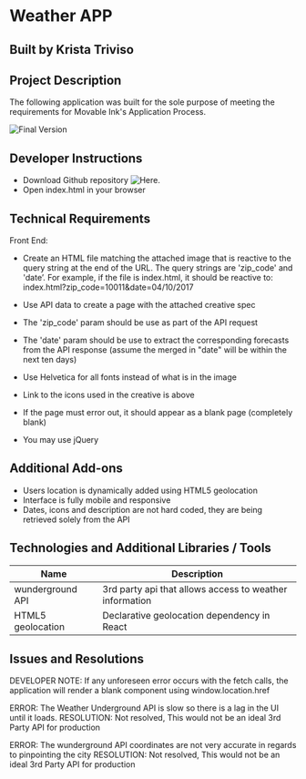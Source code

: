 # Weather APP
## Built by Krista Triviso

## Project Description

The following application was built for the sole purpose of meeting the requirements for Movable Ink's Application Process.

![Final Version](https://github.com/ktriviso/movable-ink)

## Developer Instructions

- Download Github repository ![Here](https://github.com/ktriviso/movable-ink).
- Open index.html in your browser

## Technical Requirements

Front End:
- Create an HTML file matching the attached image that is reactive to the query string at the end of the URL. The query strings are 'zip_code' and 'date’. For example, if the file is index.html, it should be reactive to: index.html?zip_code=10011&date=04/10/2017

- Use API data to create a page with the attached creative spec
- The 'zip_code' param should be use as part of the API request
- The 'date' param should be use to extract the corresponding forecasts from the API response (assume the merged in "date" will be within the next ten days)
- Use Helvetica for all fonts instead of what is in the image
- Link to the icons used in the creative is above
- If the page must error out, it should appear as a blank page (completely blank)
- You may use jQuery

## Additional Add-ons
- Users location is dynamically added using HTML5 geolocation
- Interface is fully mobile and responsive
- Dates, icons and description are not hard coded, they are being retrieved solely from the API


## Technologies and Additional Libraries / Tools

| Name              | Description                                             |
| ----------------- | ------------------------------------------------------- |
| wunderground API  | 3rd party api that allows access to weather information |
| HTML5 geolocation | Declarative geolocation dependency in React             |

## Issues and Resolutions

DEVELOPER NOTE: If any unforeseen error occurs with the fetch calls, the application will render a blank component using window.location.href

ERROR: The Weather Underground API is slow so there is a lag in the UI until it loads.
RESOLUTION: Not resolved, This would not be an ideal 3rd Party API for production

ERROR: The wunderground API coordinates are not very accurate in regards to pinpointing the city
RESOLUTION: Not resolved, This would not be an ideal 3rd Party API for production
